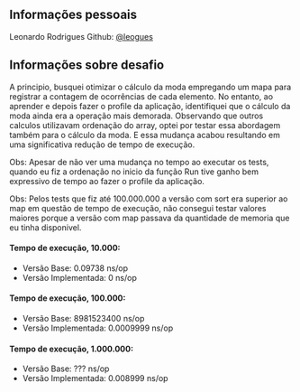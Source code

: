 ## Informações pessoais

Leonardo Rodrigues
Github: [@leogues](https://github.com/leogues)

## Informações sobre desafio

A principio, busquei otimizar o cálculo da moda empregando um mapa para registrar a contagem de ocorrências de cada elemento. No entanto, ao aprender e depois fazer o profile da aplicação, identifiquei que o cálculo da moda ainda era a operação mais demorada. Observando que outros calculos utilizavam ordenação do array, optei por testar essa abordagem também para o cálculo da moda. E essa mudança acabou resultando em uma significativa redução de tempo de execução.

Obs: Apesar de não ver uma mudança no tempo ao executar os tests, quando eu fiz a ordenação no inicio da função Run tive ganho bem expressivo de tempo ao fazer o profile da aplicação.

Obs: Pelos tests que fiz até 100.000.000 a versão com sort era superior ao map em questão de tempo de execução, não consegui testar valores maiores porque a versão com map passava da quantidade de memoria que eu tinha disponivel.

#### Tempo de execução, 10.000:

- Versão Base: 0.09738 ns/op
- Versão Implementada: 0 ns/op

#### Tempo de execução, 100.000:

- Versão Base: 8981523400 ns/op
- Versão Implementada: 0.0009999 ns/op

#### Tempo de execução, 1.000.000:

- Versão Base: ??? ns/op
- Versão Implementada: 0.008999 ns/op
